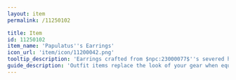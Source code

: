 ```yaml
---
layout: item
permalink: /11250102

title: Item
id: 11250102
item_name: 'Papulatus''s Earrings'
icon_url: 'item/icon/11200042.png'
tooltip_description: 'Earrings crafted from $npc:23000077$''s severed hour and minute hands.'
guide_description: 'Outfit items replace the look of your gear when equipped.'
---
```

